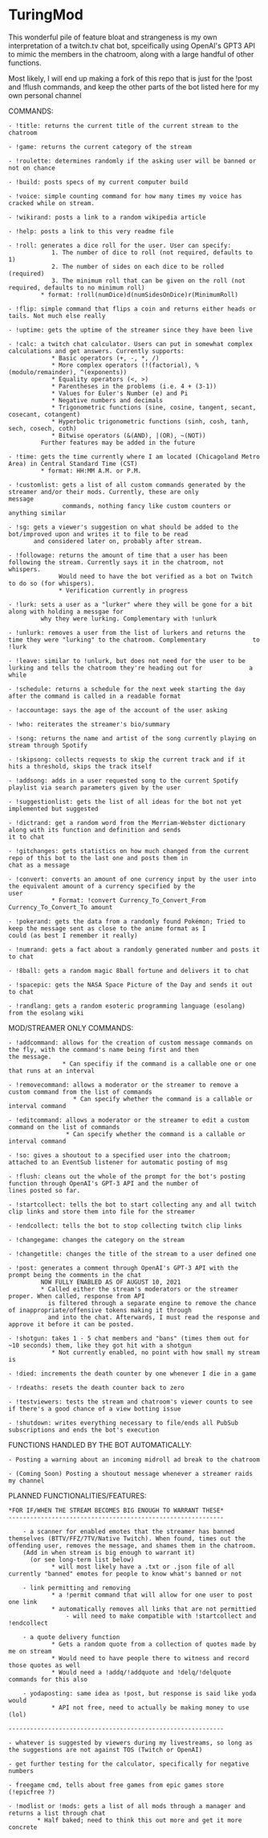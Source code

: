 # TuringMod

This wonderful pile of feature bloat and strangeness is my own interpretation of a twitch.tv chat bot, spceifically 
using OpenAI's GPT3 API to mimic the members in the chatroom, along with a large handful of other functions.

Most likely, I will end up making a fork of this repo that is just for the !post and !flush commands, and keep the other parts of the
bot listed here for my own personal channel

COMMANDS: 

	- !title: returns the current title of the current stream to the chatroom

	- !game: returns the current category of the stream

	- !roulette: determines randomly if the asking user will be banned or not on chance

	- !build: posts specs of my current computer build

	- !voice: simple counting command for how many times my voice has cracked while on stream. 

	- !wikirand: posts a link to a random wikipedia article

	- !help: posts a link to this very readme file

	- !roll: generates a dice roll for the user. User can specify:
				1. The number of dice to roll (not required, defaults to 1)
				2. The number of sides on each dice to be rolled (required)
				3. The minimum roll that can be given on the roll (not required, defaults to no minimum roll)
			 * format: !roll(numDice)d(numSidesOnDice)r(MinimumRoll)

	- !flip: simple command that flips a coin and returns either heads or tails. Not much else really

	- !uptime: gets the uptime of the streamer since they have been live

	- !calc: a twitch chat calculator. Users can put in somewhat complex calculations and get answers. Currently supports:
				* Basic operators (+, -, *, /)
				* More complex operators (!(factorial), %(modulo/remainder), ^(exponents))
				* Equality operators (<, >)
				* Parentheses in the problems (i.e. 4 + (3-1))
				* Values for Euler's Number (e) and Pi
				* Negative numbers and decimals
				* Trigonometric functions (sine, cosine, tangent, secant, cosecant, cotangent)
				* Hyperbolic trigonometric functions (sinh, cosh, tanh, sech, cosech, coth)
				* Bitwise operators (&(AND), |(OR), ~(NOT))
			 Further features may be added in the future

	- !time: gets the time currently where I am located (Chicagoland Metro Area) in Central Standard Time (CST)
			 * format: HH:MM A.M. or P.M.

	- !customlist: gets a list of all custom commands generated by the streamer and/or their mods. Currently, these are only 				   message 
	               commands, nothing fancy like custom counters or anything similar

	- !sg: gets a viewer's suggestion on what should be added to the bot/improved upon and writes it to file to be read
		   and considered later on, probably after stream. 

	- !followage: returns the amount of time that a user has been following the stream. Currently says it in the chatroom, not 				  whispers. 
				  Would need to have the bot verified as a bot on Twitch to do so (for whispers).
				  * Verification currently in progress

	- !lurk: sets a user as a "lurker" where they will be gone for a bit along with holding a messgae for 
			 why they were lurking. Complementary with !unlurk

	- !unlurk: removes a user from the list of lurkers and returns the time they were "lurking" to the chatroom. Complementary 			   to !lurk

	- !leave: similar to !unlurk, but does not need for the user to be lurking and tells the chatroom they're heading out for 			  a while
	
	- !schedule: returns a schedule for the next week starting the day after the command is called in a readable format

	- !accountage: says the age of the account of the user asking

	- !who: reiterates the streamer's bio/summary

	- !song: returns the name and artist of the song currently playing on stream through Spotify

	- !skipsong: collects requests to skip the current track and if it hits a threshold, skips the track itself

	- !addsong: adds in a user requested song to the current Spotify playlist via search parameters given by the user

	- !suggestionlist: gets the list of all ideas for the bot not yet implemented but suggested

	- !dictrand: get a random word from the Merriam-Webster dictionary along with its function and definition and sends          			  it to chat

	- !gitchanges: gets statistics on how much changed from the current repo of this bot to the last one and posts them in     				   chat as a message

	- !convert: converts an amount of one currency input by the user into the equivalent amount of a currency specified by the   			 user
			    * Format: !convert Currency_To_Convert_From Currency_To_Convert_To amount

	- !pokerand: gets the data from a randomly found Pokémon; Tried to keep the message sent as close to the anime format as I            could (as best I remember it really)

	- !numrand: gets a fact about a randomly generated number and posts it to chat

	- !8ball: gets a random magic 8ball fortune and delivers it to chat

	- !spacepic: gets the NASA Space Picture of the Day and sends it out to chat

	- !randlang: gets a random esoteric programming language (esolang) from the esolang wiki


MOD/STREAMER ONLY COMMANDS:

	- !addcommand: allows for the creation of custom message commands on the fly, with the command's name being first and then 				   the message. 
				   * Can specifiy if the command is a callable one or one that runs at an interval

	- !removecommand: allows a moderator or the streamer to remove a custom command from the list of commands
					  * Can specify whether the command is a callable or interval command

	- !editcommand: allows a moderator or the streamer to edit a custom command on the list of commands
					* Can specify whether the command is a callable or interval command

	- !so: gives a shoutout to a specified user into the chatroom; attached to an EventSub listener for automatic posting of msg

	- !flush: cleans out the whole of the prompt for the bot's posting function through OpenAI's GPT-3 API and the number of 			  lines posted so far.

	- !startcollect: tells the bot to start collecting any and all twitch clip links and store them into file for the streamer

	- !endcollect: tells the bot to stop collecting twitch clip links
			  
	- !changegame: changes the category on the stream
	
	- !changetitle: changes the title of the stream to a user defined one

	- !post: generates a comment through OpenAI's GPT-3 API with the prompt being the comments in the chat
			 NOW FULLY ENABLED AS OF AUGUST 10, 2021
			 * Called either the stream's moderators or the streamer proper. When called, response from API
			   is filtered through a separate engine to remove the chance of inappropriate/offensive tokens making it through
			   and into the chat. Afterwards, I must read the response and approve it before it can be posted. 

	- !shotgun: takes 1 - 5 chat members and "bans" (times them out for ~10 seconds) them, like they got hit with a shotgun
			    * Not currently enabled, no point with how small my stream is

	- !died: increments the death counter by one whenever I die in a game

	- !rdeaths: resets the death counter back to zero 

	- !testviewers: tests the stream and chatroom's viewer counts to see if there's a good chance of a view botting issue

	- !shutdown: writes everything necessary to file/ends all PubSub subscriptions and ends the bot's execution

FUNCTIONS HANDLED BY THE BOT AUTOMATICALLY:

	- Posting a warning about an incoming midroll ad break to the chatroom

	- (Coming Soon) Posting a shoutout message whenever a streamer raids my channel

PLANNED FUNCTIONALITIES/FEATURES:

	*FOR IF/WHEN THE STREAM BECOMES BIG ENOUGH TO WARRANT THESE*
	------------------------------------------------------------

		- a scanner for enabled emotes that the streamer has banned themselves (BTTV/FFZ/7TV/Native Twitch). When found, times out the offending user, removes the message, and shames them in the chatroom. 
		(Add in when stream is big enough to warrant it)
		  (or see long-term list below)
				* will most likely have a .txt or .json file of all currently "banned" emotes for people to know what's banned or not

		- link permitting and removing
				* a !permit command that will allow for one user to post one link
				* automatically removes all links that are not permittied
					- will need to make compatible with !startcollect and !endcollect

		- a quote delivery function
				* Gets a random quote from a collection of quotes made by me on stream
				* Would need to have people there to witness and record those quotes as well
				* Would need a !addq/!addquote and !delq/!delquote commands for this also

		- yodaposting: same idea as !post, but response is said like yoda would
				* API not free, need to actually be making money to use (lol)

	------------------------------------------------------------

	- whatever is suggested by viewers during my livestreams, so long as the suggestions are not against TOS (Twitch or OpenAI)

	- get further testing for the calculator, specifically for negative numbers

	- freegame cmd, tells about free games from epic games store (!epicfree ?)

	- !modlist or !mods: gets a list of all mods through a manager and returns a list through chat
			* Half baked; need to think this out more and get it more concrete
